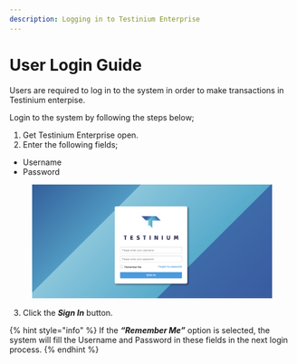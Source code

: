```yaml
---
description: Logging in to Testinium Enterprise
---
```


# User Login Guide

Users are required to log in to the system in order to make transactions in Testinium enterpise.&#x20;

Login to the system by following the steps below;

1. Get Testinium Enterprise open.
2. Enter the following fields;

* Username
* Password

<figure><img src="../.gitbook/assets/Screenshot 2025-02-10 at 17.35.35.png" alt=""><figcaption></figcaption></figure>

3. Click the _**Sign In**_ button.

{% hint style="info" %}
&#x20;If the _**“Remember Me”**_ option is selected, the system will fill the Username and Password in these fields in the next login process.
{% endhint %}
